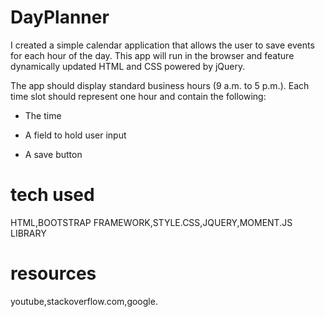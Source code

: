 # DayPlanner

I created a simple calendar application that allows the user to save events for each hour of the day. This app will run in the browser and feature dynamically updated HTML and CSS powered by jQuery.

The app should display standard business hours (9 a.m. to 5 p.m.). Each time slot should represent one hour and contain the following:

* The time

* A field to hold user input

* A save button
# tech used
 HTML,BOOTSTRAP FRAMEWORK,STYLE.CSS,JQUERY,MOMENT.JS LIBRARY
# resources
youtube,stackoverflow.com,google.
